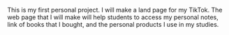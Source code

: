 This is my first personal project. I will make a land page for my TikTok. The web page that I will make will help students to access my personal notes, link of books that I bought, and the personal products I use in my studies.

